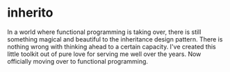 # inherito
In a world where functional programming is taking over, there is still something magical and beautiful to the inheritance design pattern. There is nothing wrong with thinking ahead to a certain capacity. I've created this little toolkit out of pure love for serving me well over the years. Now officially moving over to functional programming.